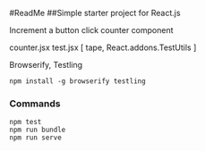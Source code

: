 #ReadMe
##Simple starter project for React.js

Increment a button click counter component

counter.jsx
test.jsx [ tape, React.addons.TestUtils ]

Browserify, Testling

~~~
npm install -g browserify testling
~~~

### Commands

~~~
npm test
npm run bundle
npm run serve
~~~

